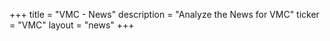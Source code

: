 +++
title = "VMC - News"
description = "Analyze the News for VMC"
ticker = "VMC"
layout = "news"
+++

